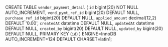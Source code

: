 CREATE TABLE `vendor_payment_detail` (
`id` bigint(20) NOT NULL AUTO_INCREMENT,
`vend_pymt_ref_id` bigint(20) DEFAULT NULL,
`purchase_ref_id` bigint(20) DEFAULT NULL,
`applied_amount` decimal(12,2) DEFAULT '0.00',
`createdAt` datetime DEFAULT NULL,
`updatedAt` datetime DEFAULT NULL,
`created_by` bigint(20) DEFAULT NULL,
`updated_by` bigint(20) DEFAULT NULL,
PRIMARY KEY (`id`)
) ENGINE=InnoDB AUTO_INCREMENT=124 DEFAULT CHARSET=latin1;
